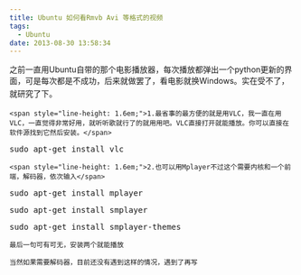 ```yaml
---
title: Ubuntu 如何看Rmvb Avi 等格式的视频
tags:
  - Ubuntu
date: 2013-08-30 13:58:34
---
```


  之前一直用Ubuntu自带的那个电影播放器，每次播放都弹出一个python更新的界面，可是每次都是不成功，后来就做罢了，看电影就换Windows。<span style="line-height: 1.6em;">实在受不了，就研究了下。</span>

	<span style="line-height: 1.6em;">1.最省事的最方便的就是用VLC，我一直在用VLC，一直觉得非常好用，就听听歌就行了的就用用吧。VLC直接打开就能播放。你可以直接在软件源找到它然后安装。</span>

<pre class="brush:bash">
sudo apt-get install vlc</pre>

	<span style="line-height: 1.6em;">2.也可以用Mplayer不过这个需要内核和一个前端，解码器，依次输入</span>

<pre class="brush:bash">
sudo apt-get install mplayer</pre>

<pre class="brush:bash">
sudo apt-get install smplayer</pre>

<pre class="brush:bash">
sudo apt-get install smplayer-themes</pre>

	最后一句可有可无，安装两个就能播放

	当然如果需要解码器，目前还没有遇到这样的情况，遇到了再写
